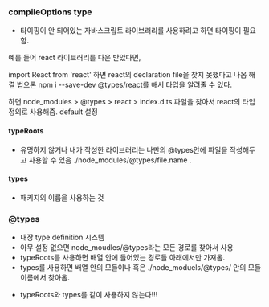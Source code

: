 ### compileOptions type

- 타이핑이 안 되어있는 자바스크립트 라이브러리를 사용하려고 하면 타이핑이 필요함.

예를 들어 react 라이브러리를 다운 받았다면,

import React from 'react'
하면 react의 declaration file을 찾지 못했다고 나옴
해결 법으론 npm i --save-dev @types/react를 해서 타입을 알려줄 수 있다.

하면 node_modules > @types > react > index.d.ts 파일을 찾아서 react의 타입 정의로 사용해줌. default 설정

#### typeRoots

- 유명하지 않거나 내가 작성한 라이브러리는 나만의 @types안에 파일을 작성해두고 사용할 수 있음 ./node_modules/@types/file.name .

#### types

- 패키지의 이름을 사용하는 것

### @types

- 내장 type definition 시스템
- 아무 설정 없으면 node_moudles/@types라는 모든 경로를 찾아서 사용
- typeRoots를 사용하면 배열 안에 들어있는 경로들 아래에서만 가져옴.
- types를 사용하면 배열 안의 모듈이나 혹은 ./node_moduels/@types/ 안의 모듈 이름에서 찾아옴.

* typeRoots와 types를 같이 사용하지 않는다!!!
